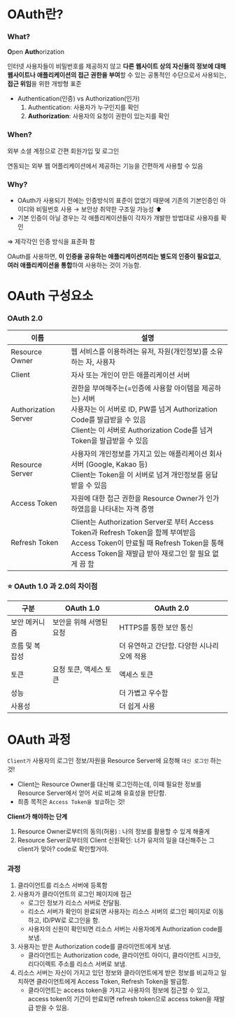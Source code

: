 # OAuth란?

### What?

**O**pen **Auth**orization

인터넷 사용자들이 비밀번호를 제공하지 않고 **다른 웹사이트 상의 자신들의 정보에 대해 웹사이트나 애플리케이션의 접근 권한을 부여**할 수 있는 공통적인 수단으로서 사용되는, **접근 위임**을 위한 개방형 표준

- Authentication(인증) vs Authorization(인가)
    1. Authentication: 사용자가 누구인지를 확인
    2. **Authorization**: 사용자의 요청이 권한이 있는지를 확인

### When?

외부 소셜 계정으로 간편 회원가입 및 로그인

연동되는 외부 웹 어플리케이션에서 제공하는 기능을 간편하게 사용할 수 있음

### Why?

- OAuth가 사용되기 전에는 인증방식의 표준이 없었기 때문에 기존의 기본인증인 아이디와 비밀번호 사용 
→ 보안상 취약한 구조일 가능성 ⬆️
- 기본 인증이 아닐 경우는 각 애플리케이션들이 각자가 개발한 방법대로 사용자를 확인

⇒ 제각각인 인증 방식을 표준화 함

OAuth를 사용하면, **이 인증을 공유하는 애플리케이션끼리는 별도의 인증이 필요없고**, **여러 애플리케이션을 통합**하여 사용하는 것이 가능함.

# OAuth 구성요소

### OAuth 2.0

| 이름 | 설명 |
| --- | --- |
| Resource Owner  | 웹 서비스를 이용하려는 유저, 자원(개인정보)를 소유하는 자, 사용자 |
| Client | 자사 또는 개인이 만든 애플리케이션 서버 |
| Authorization Server | 권한을 부여해주는(=인증에 사용할 아이템을 제공하는) 서버 <br/>사용자는 이 서버로 ID, PW를 넘겨 Authorization Code를 발급받을 수 있음<br/>Client는 이 서버로 Authorization Code를 넘겨 Token을 발급받을 수 있음 |
| Resource Server | 사용자의 개인정보를 가지고 있는 애플리케이션 회사 서버 (Google, Kakao 등)<br/>Client는 Token을 이 서버로 넘겨 개인정보를 응답받을 수 있음 |
| Access Token | 자원에 대한 접근 권한을 Resource Owner가 인가하였음을 나타내는 자격 증명 |
| Refresh Token | Client는 Authorization Server로 부터 Access Token과 Refresh Token을 함께 부여받음<br/>Access Token이 만료될 때 Refresh Token을 통해 Access Token을 재발급 받아 재로그인 할 필요 없게 끔 함 |


### ⭐️ **OAuth 1.0 과 2.0의 차이점**

| 구분 | OAuth 1.0 | OAuth 2.0 | 
| -- | -- | -- |
| 보안 메커니즘 | 보안을 위해 서명된 요청 | HTTPS를 통한 보안 통신 |
| 흐름 및 복잡성 | | 더 유연하고 간단함. 다양한 시나리오에 적용 |
| 토큰 | 요청 토큰, 액세스 토큰 | 액세스 토큰 |
| 성능 | | 더 가볍고 우수함 |
| 사용성 | | 더 쉽게 사용 |


# OAuth 과정

`Client가` 사용자의 로그인 정보/자원을 Resource Server에 요청해 `대신 로그인` 하는 것!

- Client는 Resource Owner를 대신해 로그인하는데, 이때 필요한 정보를 Resource Server에서 얻어 서로 비교해 유효성을 판단함.
- 최종 목적은 `Access Token을 발급`하는 것!

**Client가 해야하는 단계**

1. Resource Owner로부터의 동의(허용) : 나의 정보를 활용할 수 있게 해줄게
2. Resource Server로부터의 Client 신원확인: 너가 유저의 일을 대신해주는 그 client가 맞아? code로 확인할거야.

### 과정
1. 클라이언트를 리소스 서버에 등록함
2. 사용자가 클라이언트의 로그인 페이지에 접근
   - 로그인 정보가 리소스 서버로 전달됨.
   - 리소스 서버가 확인이 완료되면 사용자는 리소스 서버의 로그인 페이지로 이동하고, ID/PW로 로그인을 함.
   - 사용자의 신원이 확인되면 리소스 서버는 사용자에게 Authorization code를 보냄.
3. 사용자는 받은 Authorization code를 클라이언트에게 보냄.
   - 클라이언트는 Authorization code, 클라이언트 아이디, 클라이언트 시크릿, 리다이렉트 주소를 리소스 서버로 보냄.
4. 리소스 서버는 자신이 가지고 있던 정보와 클라이언트에게 받은 정보를 비교하고 일치하면 클라이언트에게 Access Token, Refresh Token을 발급함.
   - 클라이언트는 access token을 가지고 사용자의 정보에 접근할 수 있고, access token의 기간이 만료되면 refresh token으로 access token을 재발급 받을 수 있음.
